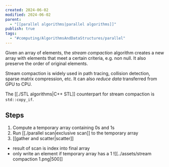 ```yaml
---
created: 2024-06-02
modified: 2024-06-02
parent:
  - "[[parallel algorithms|parallel algorithms]]"
publish: true
tags:
  - "#computing/AlgorithmsAndDataStructures/parallel"
---
```


Given an array of elements, the *stream compaction* algorithm creates a new array with elements that meet a certain criteria, e.g. non null. It also preserve the order of original elements.

Stream compaction is widely used in path tracing, collision detection, sparse matrix compression, etc. It can also *reduce data* transferred from GPU to CPU.

The [[./STL algorithms|C++ STL]] counterpart for stream compaction is `std::copy_if`.

## Steps
1. Compute a temporary array containing 0s and 1s
2. Run [[./parallel scan|exclusive scan]] to the temporary array
3. [[gather and scatter|scatter]]
  - result of scan is index into final array
  - only write an element if temporary array has a 1
![[../assets/stream compaction 1.png|500]]